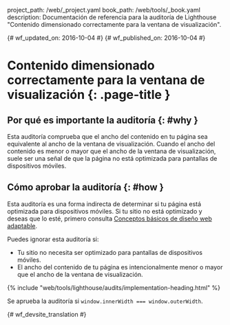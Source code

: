 project_path: /web/_project.yaml
book_path: /web/tools/_book.yaml
description: Documentación de referencia para la auditoría de Lighthouse "Contenido dimensionado correctamente para la ventana de visualización".

{# wf_updated_on: 2016-10-04 #}
{# wf_published_on: 2016-10-04 #}

# Contenido dimensionado correctamente para la ventana de visualización  {: .page-title }

## Por qué es importante la auditoría {: #why }

Esta auditoría comprueba que el ancho del contenido en tu página sea equivalente
al ancho de la ventana de visualización. Cuando el ancho del contenido es menor o mayor que
el ancho de la ventana de visualización, suele ser una señal de que la página no está optimizada para
pantallas de dispositivos móviles.

## Cómo aprobar la auditoría {: #how }

Esta auditoría es una forma indirecta de determinar si tu página está optimizada para
dispositivos móviles. Si tu sitio no está optimizado y deseas que lo esté, primero consulta
[Conceptos básicos de diseño web adaptable](/web/fundamentals/design-and-ui/responsive/).


Puedes ignorar esta auditoría si:

* Tu sitio no necesita ser optimizado para pantallas de dispositivos móviles.
* El ancho del contenido de tu página es intencionalmente menor o mayor que el
  ancho de la ventana de visualización.

{% include "web/tools/lighthouse/audits/implementation-heading.html" %}

Se aprueba la auditoría si `window.innerWidth === window.outerWidth`.


{# wf_devsite_translation #}
